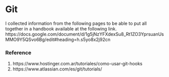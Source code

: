 <h1>Git</h1>
I collected information from the following pages to be able to put all together in a handbook available at the following link.
https://docs.google.com/document/d/1g5jNzYFXdexSu8_Rt1ZO3YprsuanUsMMO9Y5QSvo6Bg/edit#heading=h.s5yo8x2j92cn

<h3>Reference</h3>
<ol>
<li>https://www.hostinger.com.ar/tutoriales/como-usar-git-hooks</li>
<li>https://www.atlassian.com/es/git/tutorials/</li>
</ol>

